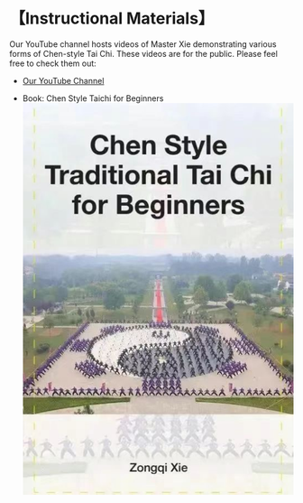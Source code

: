 # 【Instructional Materials】

Our YouTube channel hosts videos of Master Xie demonstrating various forms of Chen-style Tai Chi.
These videos are for the public. Please feel free to check them out:

- [Our YouTube Channel](https://www.youtube.com/@taiji74)

- Book: Chen Style Taichi for Beginners
  ![book](book.jpg)
